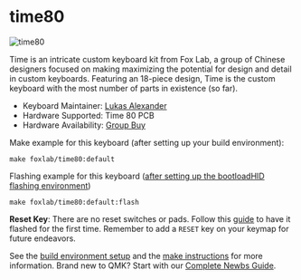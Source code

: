 # time80

![time80](https://i.imgur.com/8HpYStPl.jpg)

Time is an intricate custom keyboard kit from Fox Lab, a group of
Chinese designers focused on making maximizing the potential for
design and detail in custom keyboards. Featuring an 18-piece design,
Time is the custom keyboard with the most number of parts in existence (so far).

* Keyboard Maintainer: [Lukas Alexander](https://github.com/lukelex)
* Hardware Supported: Time 80 PCB
* Hardware Availability: [Group Buy](https://geekhack.org/index.php?topic=92349.0)

Make example for this keyboard (after setting up your build environment):

    make foxlab/time80:default

Flashing example for this keyboard ([after setting up the bootloadHID flashing environment](https://docs.qmk.fm/#/flashing_bootloadhid))

    make foxlab/time80:default:flash

**Reset Key**: There are no reset switches or pads. Follow this
[guide](https://docs.qmk.fm/#/flashing_bootloadhid)
to have it flashed for the first time. Remember to add a `RESET`
key on your keymap for future endeavors.

See the [build environment setup](https://docs.qmk.fm/#/getting_started_build_tools) and the [make instructions](https://docs.qmk.fm/#/getting_started_make_guide) for more information. Brand new to QMK? Start with our [Complete Newbs Guide](https://docs.qmk.fm/#/newbs).
